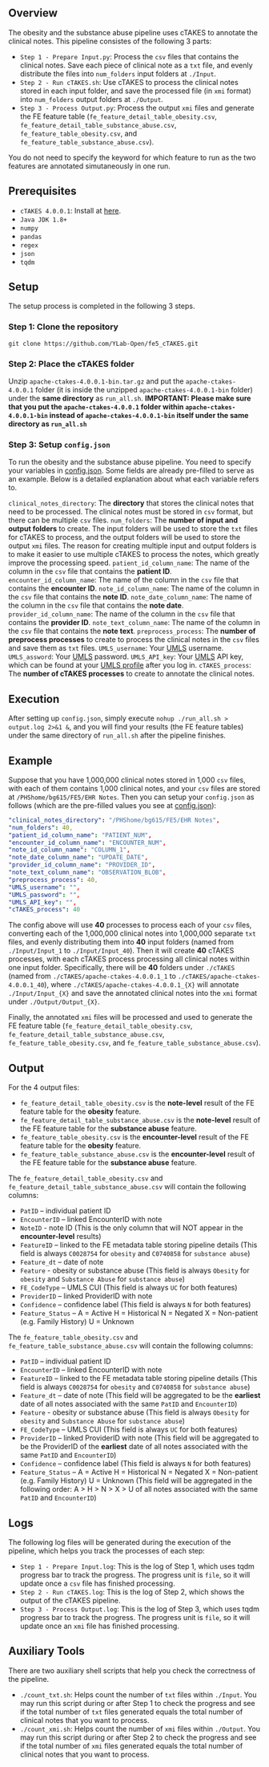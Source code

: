 ## Overview

The obesity and the substance abuse pipeline uses cTAKES to annotate the clinical notes. This pipeline consistes of the following 3 parts:
* `Step 1 - Prepare Input.py`: Process the `csv` files that contains the clinical notes. Save each piece of clinical note as a `txt` file, and evenly distribute the files into `num_folders` input folders at `./Input`.
* `Step 2 - Run cTAKES.sh`: Use cTAKES to process the clinical notes stored in each input folder, and save the processed file (in `xmi` format) into `num_folders` output folders at `./Output`.
* `Step 3 - Process Output.py`: Process the output `xmi` files and generate the FE feature table (`fe_feature_detail_table_obesity.csv`, `fe_feature_detail_table_substance_abuse.csv`, `fe_feature_table_obesity.csv`, and `fe_feature_table_substance_abuse.csv`).

You do not need to specify the keyword for which feature to run as the two features are annotated simutaneously in one run.

## Prerequisites
* `cTAKES 4.0.0.1`: Install at [here](https://dlcdn.apache.org//ctakes/ctakes-4.0.0.1/apache-ctakes-4.0.0.1-bin.tar.gz).
* `Java JDK 1.8+`
* `numpy`
* `pandas`
* `regex`
* `json`
* `tqdm`

## Setup

The setup process is completed in the following 3 steps.

### Step 1: Clone the repository

`git clone https://github.com/YLab-Open/fe5_cTAKES.git`

### Step 2: Place the cTAKES folder

Unzip `apache-ctakes-4.0.0.1-bin.tar.gz` and put the `apache-ctakes-4.0.0.1` folder (it is inside the unzipped `apache-ctakes-4.0.0.1-bin` folder) under the **same directory** as `run_all.sh`. **IMPORTANT: Please make sure that you put the `apache-ctakes-4.0.0.1` folder within `apache-ctakes-4.0.0.1-bin` instead of `apache-ctakes-4.0.0.1-bin` itself under the same directory as `run_all.sh`**

### Step 3: Setup `config.json`

To run the obesity and the substance abuse pipeline. You need to specify your variables in [config.json](./config.json). Some fields are already pre-filled to serve as an example. Below is a detailed explanation about what each variable refers to.

`clinical_notes_directory`: The **directory** that stores the clinical notes that need to be processed. The clinical notes must be stored in `csv` format, but there can be multiple `csv` files.
`num_folders`: The **number of input and output folders** to create. The input folders will be used to store the `txt` files for cTAKES to process, and the output folders will be used to store the output `xmi` files. The reason for creating multiple input and output folders is to make it easier to use multiple cTAKES to process the notes, which greatly improve the processing speed.
`patient_id_column_name`: The name of the column in the `csv` file that contains the **patient ID**.
`encounter_id_column_name`: The name of the column in the `csv` file that contains the **encounter ID**.
`note_id_column_name`: The name of the column in the `csv` file that contains the **note ID**.
`note_date_column_name`: The name of the column in the `csv` file that contains the **note date**.
`provider_id_column_name`: The name of the column in the `csv` file that contains the **provider ID**.
`note_text_column_name`: The name of the column in the `csv` file that contains the **note text**.
`preprocess_process`: The **number of preprocess processes** to create to process the clinical notes in the `csv` files and save them as `txt` files.
`UMLS_username`: Your [UMLS](https://www.nlm.nih.gov/research/umls/index.html) username.
`UMLS_assword`: Your [UMLS](https://www.nlm.nih.gov/research/umls/index.html) password.
`UMLS_API_key`: Your [UMLS](https://www.nlm.nih.gov/research/umls/index.html) API key, which can be found at your [UMLS profile](https://uts.nlm.nih.gov/uts/profile) after you log in.
`cTAKES_process`: The **number of cTAKES processes** to create to annotate the clinical notes.

## Execution

After setting up `config.json`, simply execute `nohup ./run_all.sh > output.log 2>&1 &`, and you will find your results (the FE feature tables) under the same directory of `run_all.sh` after the pipeline finishes.

## Example

Suppose that you have 1,000,000 clinical notes stored in 1,000 `csv` files, with each of them contains 1,000 clinical notes, and your `csv` files are stored at `/PHShome/bg615/FE5/EHR Notes`. Then you can setup your `config.json` as follows (which are the pre-filled values you see at [config.json](./config.json)):

```yaml
"clinical_notes_directory": "/PHShome/bg615/FE5/EHR Notes",
"num_folders": 40,
"patient_id_column_name": "PATIENT_NUM",
"encounter_id_column_name": "ENCOUNTER_NUM",
"note_id_column_name": "COLUMN_1",
"note_date_column_name": "UPDATE_DATE",
"provider_id_column_name": "PROVIDER_ID",
"note_text_column_name": "OBSERVATION_BLOB",
"preprocess_process": 40,
"UMLS_username": "",
"UMLS_password": "",
"UMLS_API_key": "",
"cTAKES_process": 40
```

The config above will use **40** processes to process each of your `csv` files, converting each of the 1,000,000 clinical notes into 1,000,000 separate `txt` files, and evenly distributing them into **40** input folders (named from `./Input/Input_1` to `./Input/Input_40`). Then it will create **40** cTAKES processes, with each cTAKES process processing all clinical notes within one input folder. Specifically, there will be **40** folders under `./cTAKES` (named from `./cTAKES/apache-ctakes-4.0.0.1_1` to `./cTAKES/apache-ctakes-4.0.0.1_40`), where `./cTAKES/apache-ctakes-4.0.0.1_{X}` will annotate `./Input/Input_{X}` and save the annotated clinical notes into the `xmi` format under `./Output/Output_{X}`.

Finally, the annotated `xmi` files will be processed and used to generate the FE feature table (`fe_feature_detail_table_obesity.csv`, `fe_feature_detail_table_substance_abuse.csv`, `fe_feature_table_obesity.csv`, and `fe_feature_table_substance_abuse.csv`).

## Output

For the 4 output files:
* `fe_feature_detail_table_obesity.csv` is the **note-level** result of the FE feature table for the **obesity** feature.
* `fe_feature_detail_table_substance_abuse.csv` is the **note-level** result of the FE feature table for the **substance abuse** feature.
* `fe_feature_table_obesity.csv` is the **encounter-level** result of the FE feature table for the **obesity** feature.
* `fe_feature_table_substance_abuse.csv` is the **encounter-level** result of the FE feature table for the **substance abuse** feature.

The `fe_feature_detail_table_obesity.csv` and `fe_feature_detail_table_substance_abuse.csv` will contain the following columns:
*	`PatID` – individual patient ID
*	`EncounterID` – linked EncounterID with note
*   `NoteID` - note ID (This is the only column that will NOT appear in the **encounter-level** results)
*	`FeatureID` – linked to the FE metadata table storing pipeline details (This field is always `C0028754` for `obesity` and `C0740858` for `substance abuse`)
*	`Feature_dt` – date of note
*	`Feature` - obesity or substance abuse (This field is always `Obesity` for `obesity` and `Substance Abuse` for `substance abuse`)
*	`FE_CodeType` – UMLS CUI (This field is always `UC` for both features)
*	`ProviderID` – linked ProviderID with note  
*	`Confidence` – confidence label (This field is always `N` for both features)
*	`Feature_Status` – A = Active H = Historical N = Negated X = Non-patient (e.g. Family History) U = Unknown

The `fe_feature_table_obesity.csv` and `fe_feature_table_substance_abuse.csv` will contain the following columns:
*	`PatID` – individual patient ID
*	`EncounterID` – linked EncounterID with note
*	`FeatureID` – linked to the FE metadata table storing pipeline details (This field is always `C0028754` for `obesity` and `C0740858` for `substance abuse`)
*	`Feature_dt` – date of note (This field will be aggregated to be the **earliest** date of all notes associated with the same `PatID` and `EncounterID`)
*	`Feature` - obesity or substance abuse (This field is always `Obesity` for `obesity` and `Substance Abuse` for `substance abuse`)
*	`FE_CodeType` – UMLS CUI (This field is always `UC` for both features)
*	`ProviderID` – linked ProviderID with note (This field will be aggregated to be the ProviderID of the **earliest** date of all notes associated with the same `PatID` and `EncounterID`)
*	`Confidence` – confidence label (This field is always `N` for both features)
*	`Feature_Status` – A = Active H = Historical N = Negated X = Non-patient (e.g. Family History) U = Unknown (This field will be aggregated in the following order: A > H > N > X > U of all notes associated with the same `PatID` and `EncounterID`)

## Logs

The following log files will be generated during the execution of the pipeline, which helps you track the processes of each step:
*   `Step 1 - Prepare Input.log`: This is the log of Step 1, which uses tqdm progress bar to track the progress. The progress unit is `file`, so it will update once a `csv` file has finished processing.
*   `Step 2 - Run cTAKES.log`: This is the log of Step 2, which shows the output of the cTAKES pipeline.
*   `Step 3 - Process Output.log`: This is the log of Step 3, which uses tqdm progress bar to track the progress. The progress unit is `file`, so it will update once an `xmi` file has finished processing.

## Auxiliary Tools

There are two auxiliary shell scripts that help you check the correctness of the pipeline.
*   `./count_txt.sh`: Helps count the number of `txt` files within `./Input`. You may run this script during or after Step 1 to check the progress and see if the total number of `txt` files generated equals the total number of clinical notes that you want to process.
*   `./count_xmi.sh`: Helps count the number of `xmi` files within `./Output`. You may run this script during or after Step 2 to check the progress and see if the total number of `xmi` files generated equals the total number of clinical notes that you want to process.
